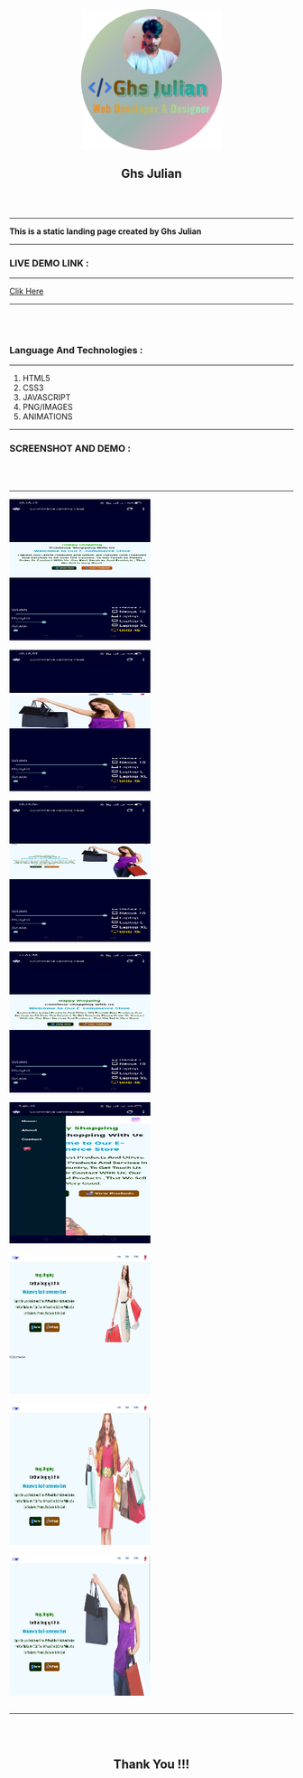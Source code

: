 <center>

<img align="center" src="images/myLogo.png" width="250" height="250"><br>
<h2 align="center">Ghs Julian</h2>





</center>
<br><br>

---

**This is a static landing page created by Ghs Julian**

---

<h3>LIVE DEMO LINK : </h3>


---

<a href="https://github.com/ghsjulian" target="_blank"> Clik Here</a>

---


<br><br>

<h3>Language And Technologies : </h3>

---

1. HTML5
2. CSS3
3. JAVASCRIPT
4. PNG/IMAGES
5. ANIMATIONS 

---

<h3>SCREENSHOT AND DEMO : </h3>
<br><br>

---

<img align="center" src="images/Screenshot_2024-05-15-10-18-13-10_a2cf8efcdd42a8e6f7906303f104fb67.jpg" width="250" height="250"><br><br>
<img align="center" src="images/Screenshot_2024-05-15-10-18-57-65_a2cf8efcdd42a8e6f7906303f104fb67.jpg" width="250" height="250"><br><br>
<img align="center" src="images/Screenshot_2024-05-15-10-19-07-22_a2cf8efcdd42a8e6f7906303f104fb67.jpg" width="250" height="250"><br><br>
<img align="center" src="images/Screenshot_2024-05-15-11-01-36-27_a2cf8efcdd42a8e6f7906303f104fb67.jpg" width="250" height="250"><br><br>
<img align="center" src="images/Screenshot_2024-05-18-09-46-11-66_a2cf8efcdd42a8e6f7906303f104fb67.jpg" width="250" height="250"><br><br>
<img align="center" src="images/Screenshot_2024-05-18-09-48-46-53_a87fd7db6caa850b517aa6fa9d2fcd0e.jpg" width="250" height="250"><br><br>
<img align="center" src="images/Screenshot_2024-05-18-09-48-51-46_a87fd7db6caa850b517aa6fa9d2fcd0e.jpg" width="250" height="250"><br><br>
<img align="center" src="images/Screenshot_2024-05-18-09-48-58-95_a87fd7db6caa850b517aa6fa9d2fcd0e.jpg" width="250" height="250"><br><br>


---


<br><br>
<center>
<h2> Thank You !!! </h2>
</center>